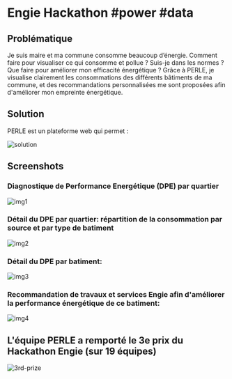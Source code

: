 # Engie Hackathon #power #data

## Problématique

Je suis maire et ma commune consomme beaucoup d’énergie. Comment faire pour visualiser ce qui consomme et pollue ? Suis-je dans les normes ? Que faire pour améliorer mon efficacité énergétique ? Grâce à PERLE, je visualise clairement les consommations des différents bâtiments de ma commune, et des recommandations personnalisées me sont proposées afin d'améliorer mon empreinte énergétique.

## Solution

PERLE est un plateforme web qui permet :

![solution](https://github.com/nicolasfguillaume/engie-power-data-hackathon/blob/master/perle-solution.jpg)

## Screenshots

### Diagnostique de Performance Energétique (DPE) par quartier
![img1](https://github.com/nicolasfguillaume/engie-power-data-hackathon/blob/master/perle-map-iris.jpg)

### Détail du DPE par quartier: répartition de la consommation par source et par type de batiment
![img2](https://github.com/nicolasfguillaume/engie-power-data-hackathon/blob/master/perle-map-mix.jpg)

### Détail du DPE par batiment: 
![img3](https://github.com/nicolasfguillaume/engie-power-data-hackathon/blob/master/perle-map-conso.jpg)

### Recommandation de travaux et services Engie afin d'améliorer la performance énergétique de ce batiment: 
![img4](https://github.com/nicolasfguillaume/engie-power-data-hackathon/blob/master/perle-recos.jpg)

## L'équipe PERLE a remporté le 3e prix du Hackathon Engie (sur 19 équipes)

![3rd-prize](https://github.com/nicolasfguillaume/engie-power-data-hackathon/blob/master/3rd-prize.jpg)
